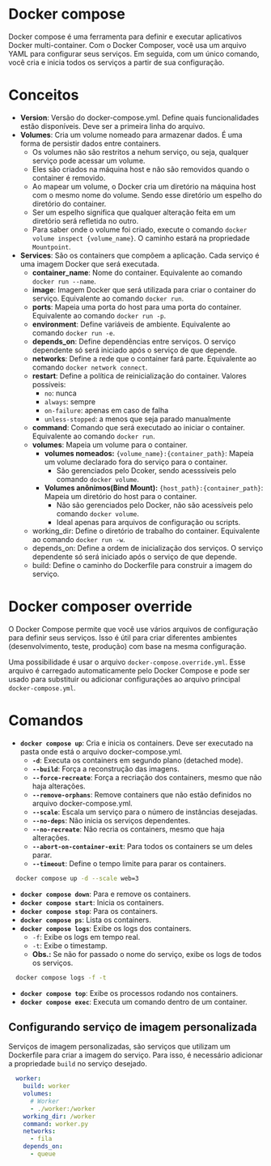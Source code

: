 # Docker compose

Docker compose é uma ferramenta para definir e executar aplicativos Docker multi-container. Com o Docker Composer, você usa um arquivo YAML para configurar seus serviços. Em seguida, com um único comando, você cria e inicia todos os serviços a partir de sua configuração.

# Conceitos
- **Version**: Versão do docker-compose.yml. Define quais funcionalidades estão disponíveis. Deve ser a primeira linha do arquivo.
- **Volumes**: Cria um volume nomeado para armazenar dados. É uma forma de persistir dados entre containers.
  - Os volumes não são restritos a nehum serviço, ou seja, qualquer serviço pode acessar um volume.
  - Eles são criados na máquina host e não são removidos quando o container é removido.
  - Ao mapear um volume, o Docker cria um diretório na máquina host com o mesmo nome do volume. Sendo esse diretório um espelho do diretório do container.
  - Ser um espelho significa que qualquer alteração feita em um diretório será refletida no outro.
  - Para saber onde o volume foi criado, execute o comando `docker volume inspect {volume_name}`. O caminho estará na propriedade `Mountpoint`.
- **Services**: São os containers que compõem a aplicação. Cada serviço é uma imagem Docker que será executada.
    - **container_name**: Nome do container. Equivalente ao comando `docker run --name`.
    - **image**: Imagem Docker que será utilizada para criar o container do serviço. Equivalente ao comando `docker run`.
    - **ports**: Mapeia uma porta do host para uma porta do container. Equivalente ao comando `docker run -p`.
    - **environment**: Define variáveis de ambiente. Equivalente ao comando `docker run -e`.
    - **depends_on**: Define dependências entre serviços. O serviço dependente só será iniciado após o serviço de que depende.
    - **networks**: Define a rede que o container fará parte. Equivalente ao comando `docker network connect`.
    - **restart**: Define a política de reinicialização do container. Valores possíveis: 
      - `no`: nunca
      - `always`: sempre
      - `on-failure`: apenas em caso de falha
      - `unless-stopped`: a menos que seja parado manualmente
    - **command**: Comando que será executado ao iniciar o container. Equivalente ao comando `docker run`.
    - **volumes**: Mapeia um volume para o container.
      - **volumes nomeados:** `{volume_name}:{container_path}`: Mapeia um volume declarado fora do serviço para o container.
        - São gerenciados pelo Dcoker, sendo acesssíveis pelo comando `docker volume`.
      - **Volumes anônimos(Bind Mount):** `{host_path}:{container_path}`: Mapeia um diretório do host para o container.
        - Não são gerenciados pelo Docker, não são acessíveis pelo comando `docker volume`.
        - Ideal apenas para arquivos de configuração ou scripts.
    - working_dir: Define o diretório de trabalho do container. Equivalente ao comando `docker run -w`.
    - depends_on: Define a ordem de inicialização dos serviços. O serviço dependente só será iniciado após o serviço de que depende.
    - build: Define o caminho do Dockerfile para construir a imagem do serviço.
# Docker composer override
O Docker Compose permite que você use vários arquivos de configuração para definir seus serviços. Isso é útil para criar diferentes ambientes (desenvolvimento, teste, produção) com base na mesma configuração.

Uma possibilidade é usar o arquivo `docker-compose.override.yml`. Esse arquivo é carregado automaticamente pelo Docker Compose e pode ser usado para substituir ou adicionar configurações ao arquivo principal `docker-compose.yml`.

# Comandos

- **`docker compose up`**: Cria e inicia os containers. Deve ser executado na pasta onde está o arquivo docker-compose.yml.
    - **`-d`**: Executa os containers em segundo plano (detached mode).
    - **`--build`**: Força a reconstrução das imagens.
    - **`--force-recreate`**: Força a recriação dos containers, mesmo que não haja alterações.
    - **`--remove-orphans`**: Remove containers que não estão definidos no arquivo docker-compose.yml.
    - **`--scale`**: Escala um serviço para o número de instâncias desejadas.
    - **`--no-deps`**: Não inicia os serviços dependentes.
    - **`--no-recreate`**: Não recria os containers, mesmo que haja alterações.
    - **`--abort-on-container-exit`**: Para todos os containers se um deles parar.
    - **`--timeout`**: Define o tempo limite para parar os containers.

```bash
  docker compose up -d --scale web=3
```
- **`docker compose down`**: Para e remove os containers.
- **`docker compose start`**: Inicia os containers.
- **`docker compose stop`**: Para os containers.
- **`docker compose ps`**: Lista os containers.
- **`docker compose logs`**: Exibe os logs dos containers.
  - `-f`: Exibe os logs em tempo real.
  - `-t`: Exibe o timestamp.
  - **Obs.:** Se não for passado o nome do serviço, exibe os logs de todos os serviços.
```bash
  docker compose logs -f -t
```
- **`docker compose top`**: Exibe os processos rodando nos containers.
- **`docker compose exec`**: Executa um comando dentro de um container.

## Configurando serviço de imagem personalizada

Serviços de imagem personalizadas, são serviços que utilizam um Dockerfile para criar a imagem do serviço. Para isso, é necessário adicionar a propriedade `build` no serviço desejado.

```yaml
  worker:
    build: worker
    volumes:
      # Worker
      - ./worker:/worker
    working_dir: /worker
    command: worker.py
    networks:
      - fila
    depends_on:
      - queue
```